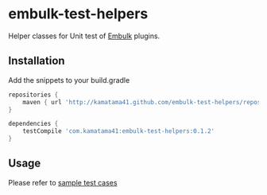 # embulk-test-helpers
Helper classes for Unit test of [Embulk](http://www.embulk.org) plugins.

## Installation
Add the snippets to your build.gradle
```gradle
repositories {
    maven { url 'http://kamatama41.github.com/embulk-test-helpers/repository' }
}

dependencies {
    testCompile 'com.kamatama41:embulk-test-helpers:0.1.2'
}
```

## Usage
Please refer to [sample test cases](https://github.com/kamatama41/embulk-test-helpers/tree/master/src/test/java/com/kamatama41/embulk/test)

